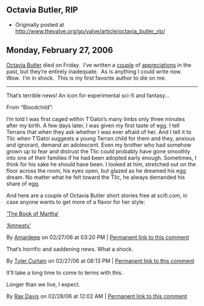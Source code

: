 ## Octavia Butler, RIP

 * Originally posted at http://www.thevalve.org/go/valve/article/octavia_butler_rip/

##  Monday, February 27, 2006 

[Octavia Butler](http://seattlepi.nwsource.com/books/260959_butlerobit26ww.html") died on Friday.  I’ve written a [couple](http://acephalous.typepad.com/acephalous/2005/11/faith_in_noveli.html) of [appreciations](http://acephalous.typepad.com/acephalous/2005/12/readerresponse_.html) in the past, but they’re entirely inadequate.  As is anything I could write now.  Wow.  I’m in shock.  This is my first favorite author to die on me.  

---

That’s terrible news! An icon for experimental sci-fi and fantasy… 

From “Bloodchild”:

I’m told I was first caged wtihin T’Gatoi’s many limbs only three minutes after my birth. A few days later, I was given my first taste of egg. I tell Terrans that when they ask whether I was ever afraid of her. And I tell it to Tlic when T’Gatoi suggests a young Terran child for them and they, anxious and ignorant, demand an adolescent. Even my brother who had somehow grown up to fear and distrust the Tlic could probably have gone smoothly into one of their families if he had been adopted early enough. Sometimes, I think for his sake he should have been. I looked at him, stretched out on the floor across the room, his eyes open, but glazed as he dreamed his egg dream. No matter what he felt toward the Tlic, he always demanded his share of egg.

And here are a couple of Octavia Butler short stories free at scifi.com, in case anyone wants to get more of a flavor for her style:

[‘The Book of Martha’](http://www.scifi.com/scifiction/originals/originals_archive/butler2/)

[‘Amnesty’](http://www.scifi.com/scifiction/originals/originals_archive/butler/)

By [Amardeep](http://www.lehigh.edu/~amsp/blog.html) on 02/27/06 at 03:20 PM | [Permanent link to this comment](http://www.thevalve.org/go/valve/article/octavia_butler_rip/#7730)
[]()

That’s horrific and saddening news. What a shock.

By [Tyler Curtain](http://www.bentkid.com/) on 02/27/06 at 08:13 PM | [Permanent link to this comment](http://www.thevalve.org/go/valve/article/octavia_butler_rip/#7735)
[]()

It’ll take a long time to come to terms with this.

Longer than we live, I expect.

By [Ray Davis](http://www.pseudopodium.org/) on 02/28/06 at 12:02 AM | [Permanent link to this comment](http://www.thevalve.org/go/valve/article/octavia_butler_rip/#7737)

